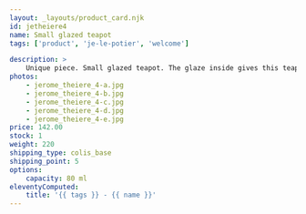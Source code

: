 ```yaml
---
layout: _layouts/product_card.njk
id: jetheiere4
name: Small glazed teapot
tags: ['product', 'je-le-potier', 'welcome']

description: >
    Unique piece. Small glazed teapot. The glaze inside gives this teapot a certain versatility. The pouring is fast and fluid.
photos:
    - jerome_theiere_4-a.jpg
    - jerome_theiere_4-b.jpg
    - jerome_theiere_4-c.jpg
    - jerome_theiere_4-d.jpg
    - jerome_theiere_4-e.jpg
price: 142.00
stock: 1
weight: 220
shipping_type: colis_base
shipping_point: 5
options:
    capacity: 80 ml
eleventyComputed:
    title: '{{ tags }} - {{ name }}'
---
```

